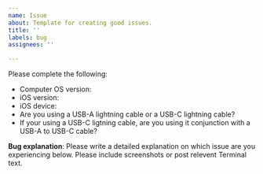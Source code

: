```yaml
---
name: Issue
about: Template for creating good issues.
title: ''
labels: bug
assignees: ''

---
```


Please complete the following:
 * Computer OS version:
 * iOS version:
 * iOS device:
 * Are you using a USB-A lightning cable or a USB-C lightning cable?
 * If your using a USB-C ligtning cable, are you using it conjunction with a USB-A to USB-C cable?

**Bug explanation**:
Please write a detailed explanation on which issue are you experiencing below. Please include screenshots or post relevent Terminal text.
